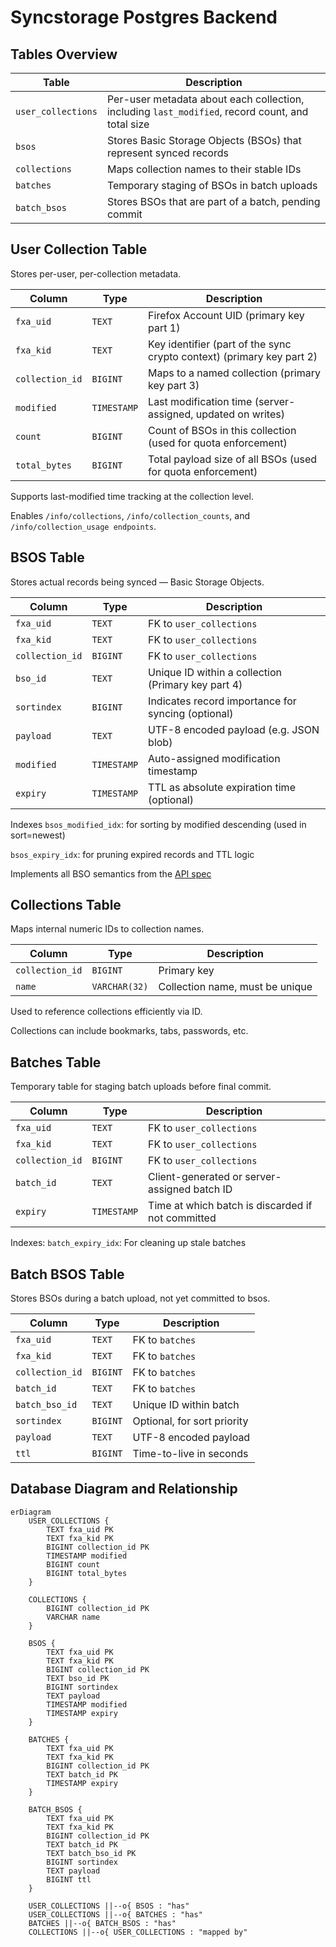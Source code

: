 # Syncstorage Postgres Backend

## Tables Overview
| Table              | Description                                                                                      |
| ------------------ | ------------------------------------------------------------------------------------------------ |
| `user_collections` | Per-user metadata about each collection, including `last_modified`, record count, and total size |
| `bsos`             | Stores Basic Storage Objects (BSOs) that represent synced records                                |
| `collections`      | Maps collection names to their stable IDs                                                        |
| `batches`          | Temporary staging of BSOs in batch uploads                                                       |
| `batch_bsos`       | Stores BSOs that are part of a batch, pending commit                                             |

## User Collection Table
Stores per-user, per-collection metadata.

| Column          | Type        | Description                                                           |
| --------------- | ----------- | --------------------------------------------------------------------- |
| `fxa_uid`       | `TEXT`      | Firefox Account UID (primary key part 1)                              |
| `fxa_kid`       | `TEXT`      | Key identifier (part of the sync crypto context) (primary key part 2) |
| `collection_id` | `BIGINT`    | Maps to a named collection (primary key part 3)                       |
| `modified`      | `TIMESTAMP` | Last modification time (server-assigned, updated on writes)           |
| `count`         | `BIGINT`    | Count of BSOs in this collection (used for quota enforcement)         |
| `total_bytes`   | `BIGINT`    | Total payload size of all BSOs (used for quota enforcement)     

Supports last-modified time tracking at the collection level.

Enables `/info/collections`, `/info/collection_counts`, and `/info/collection_usage endpoints`.

## BSOS Table
Stores actual records being synced — Basic Storage Objects.

| Column          | Type        | Description                                        |
| --------------- | ----------- | -------------------------------------------------- |
| `fxa_uid`       | `TEXT`      | FK to `user_collections`                           |
| `fxa_kid`       | `TEXT`      | FK to `user_collections`                           |
| `collection_id` | `BIGINT`    | FK to `user_collections`                           |
| `bso_id`        | `TEXT`      | Unique ID within a collection (Primary key part 4) |
| `sortindex`     | `BIGINT`    | Indicates record importance for syncing (optional) |
| `payload`       | `TEXT`      | UTF-8 encoded payload (e.g. JSON blob)             |
| `modified`      | `TIMESTAMP` | Auto-assigned modification timestamp               |
| `expiry`        | `TIMESTAMP` | TTL as absolute expiration time (optional)         |

Indexes
`bsos_modified_idx`: for sorting by modified descending (used in sort=newest)

`bsos_expiry_idx`: for pruning expired records and TTL logic

Implements all BSO semantics from the [API spec](https://mozilla-services.readthedocs.io/en/latest/storage/apis-1.5.html#basic-storage-object)

## Collections Table
Maps internal numeric IDs to collection names.

| Column          | Type          | Description                     |
| --------------- | ------------- | ------------------------------- |
| `collection_id` | `BIGINT`      | Primary key                     |
| `name`          | `VARCHAR(32)` | Collection name, must be unique |

Used to reference collections efficiently via ID.

Collections can include bookmarks, tabs, passwords, etc.

## Batches Table
Temporary table for staging batch uploads before final commit.

| Column          | Type        | Description                                       |
| --------------- | ----------- | ------------------------------------------------- |
| `fxa_uid`       | `TEXT`      | FK to `user_collections`                          |
| `fxa_kid`       | `TEXT`      | FK to `user_collections`                          |
| `collection_id` | `BIGINT`    | FK to `user_collections`                          |
| `batch_id`      | `TEXT`      | Client-generated or server-assigned batch ID      |
| `expiry`        | `TIMESTAMP` | Time at which batch is discarded if not committed |

Indexes:
`batch_expiry_idx`: For cleaning up stale batches

## Batch BSOS Table
Stores BSOs during a batch upload, not yet committed to bsos.

| Column          | Type     | Description                 |
| --------------- | -------- | --------------------------- |
| `fxa_uid`       | `TEXT`   | FK to `batches`             |
| `fxa_kid`       | `TEXT`   | FK to `batches`             |
| `collection_id` | `BIGINT` | FK to `batches`             |
| `batch_id`      | `TEXT`   | FK to `batches`             |
| `batch_bso_id`  | `TEXT`   | Unique ID within batch      |
| `sortindex`     | `BIGINT` | Optional, for sort priority |
| `payload`       | `TEXT`   | UTF-8 encoded payload       |
| `ttl`           | `BIGINT` | Time-to-live in seconds     |

## Database Diagram and Relationship
```mermaid
erDiagram
    USER_COLLECTIONS {
        TEXT fxa_uid PK
        TEXT fxa_kid PK
        BIGINT collection_id PK
        TIMESTAMP modified
        BIGINT count
        BIGINT total_bytes
    }

    COLLECTIONS {
        BIGINT collection_id PK
        VARCHAR name
    }

    BSOS {
        TEXT fxa_uid PK
        TEXT fxa_kid PK
        BIGINT collection_id PK
        TEXT bso_id PK
        BIGINT sortindex
        TEXT payload
        TIMESTAMP modified
        TIMESTAMP expiry
    }

    BATCHES {
        TEXT fxa_uid PK
        TEXT fxa_kid PK
        BIGINT collection_id PK
        TEXT batch_id PK
        TIMESTAMP expiry
    }

    BATCH_BSOS {
        TEXT fxa_uid PK
        TEXT fxa_kid PK
        BIGINT collection_id PK
        TEXT batch_id PK
        TEXT batch_bso_id PK
        BIGINT sortindex
        TEXT payload
        BIGINT ttl
    }

    USER_COLLECTIONS ||--o{ BSOS : "has"
    USER_COLLECTIONS ||--o{ BATCHES : "has"
    BATCHES ||--o{ BATCH_BSOS : "has"
    COLLECTIONS ||--o{ USER_COLLECTIONS : "mapped by"
```
